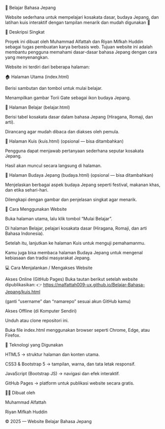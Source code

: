 🗾 Belajar Bahasa Jepang

Website sederhana untuk mempelajari kosakata dasar, budaya Jepang, dan latihan kuis interaktif dengan tampilan menarik dan mudah digunakan 🌸

📖 Deskripsi Singkat

Proyek ini dibuat oleh Muhammad Alfattah dan Riyan Mifkah Huddin sebagai tugas pembuatan karya berbasis web.
Tujuan website ini adalah membantu pengguna memahami dasar-dasar bahasa Jepang dengan cara yang menyenangkan.

Website ini terdiri dari beberapa halaman:

🏠 Halaman Utama (index.html)

Berisi sambutan dan tombol untuk mulai belajar.

Menampilkan gambar Torii Gate sebagai ikon budaya Jepang.

📘 Halaman Belajar (belajar.html)

Berisi tabel kosakata dasar dalam bahasa Jepang (Hiragana, Romaji, dan arti).

Dirancang agar mudah dibaca dan diakses oleh pemula.

🎯 Halaman Kuis (kuis.html) (opsional — bisa ditambahkan)

Pengguna dapat menjawab pertanyaan sederhana seputar kosakata Jepang.

Hasil akan muncul secara langsung di halaman.

🎎 Halaman Budaya Jepang (budaya.html) (opsional — bisa ditambahkan)

Menjelaskan berbagai aspek budaya Jepang seperti festival, makanan khas, dan etika sehari-hari.

Dilengkapi dengan gambar dan penjelasan singkat agar menarik.

🧭 Cara Menggunakan Website

Buka halaman utama, lalu klik tombol “Mulai Belajar”.

Di halaman Belajar, pelajari kosakata dasar (Hiragana, Romaji, dan arti Bahasa Indonesia).

Setelah itu, lanjutkan ke halaman Kuis untuk menguji pemahamanmu.

Kamu juga bisa membaca halaman Budaya Jepang untuk mengenal kebiasaan dan tradisi masyarakat Jepang.

💻 Cara Menjalankan / Mengakses Website

Akses Online (GitHub Pages)
Buka tautan berikut setelah website dipublikasikan:
👉 https://malfattah009-ux.github.io/Belajar-Bahasa-Jepang/kuis.html

(ganti “username” dan “namarepo” sesuai akun GitHub kamu)

Akses Offline (di Komputer Sendiri)

Unduh atau clone repositori ini.

Buka file index.html menggunakan browser seperti Chrome, Edge, atau Firefox.

🧰 Teknologi yang Digunakan

HTML5 → struktur halaman dan konten utama.

CSS3 & Bootstrap 5 → tampilan, warna, dan tata letak responsif.

JavaScript (Bootstrap JS) → navigasi dan efek interaktif.

GitHub Pages → platform untuk publikasi website secara gratis.

👨‍💻 Dibuat oleh

Muhammad Alfattah

Riyan Mifkah Huddin

© 2025 — Website Belajar Bahasa Jepang
